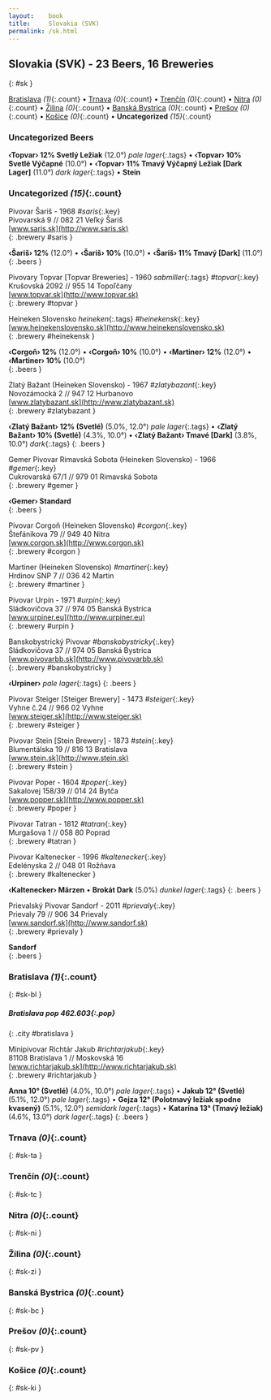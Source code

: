 ```yaml
---
layout:    book
title:     Slovakia (SVK)
permalink: /sk.html
---
```


## Slovakia (SVK) - 23 Beers, 16 Breweries
{: #sk }


[Bratislava](#sk-bl) _(1)_{:.count} • [Trnava](#sk-ta) _(0)_{:.count} • [Trenčín](#sk-tc) _(0)_{:.count} • [Nitra](#sk-ni) _(0)_{:.count} • [Žilina](#sk-zi) _(0)_{:.count} • [Banská Bystrica](#sk-bc) _(0)_{:.count} • [Prešov](#sk-pv) _(0)_{:.count} • [Košice](#sk-ki) _(0)_{:.count} • **Uncategorized** _(15)_{:.count}

### Uncategorized Beers

**‹Topvar› 12% Svetlý Ležiak** (12.0°) _pale lager_{:.tags}  • 
**‹Topvar› 10% Svetlé Výčapné** (10.0°)   • 
**‹Topvar› 11% Tmavý Výčapný Ležiak [Dark Lager]** (11.0°) _dark lager_{:.tags}  • 
**Stein**   


### Uncategorized _(15)_{:.count}


 Pivovar Šariš  - 1968   _#saris_{:.key} <br>
Pivovarská 9 // 082 21 Veľký Šariš  <br>
[www.saris.sk](http://www.saris.sk)  <br>
{: .brewery #saris }

**‹Šariš› 12%** (12.0°)   • 
**‹Šariš› 10%** (10.0°)   • 
**‹Šariš› 11% Tmavý [Dark]** (11.0°)  
{: .beers }

 Pivovary Topvar [Topvar Breweries]  - 1960  _sabmiller_{:.tags} _#topvar_{:.key} <br>
Krušovská 2092 // 955 14 Topoľčany  <br>
[www.topvar.sk](http://www.topvar.sk)  <br>
{: .brewery #topvar }


 Heineken Slovensko  _heineken_{:.tags} _#heinekensk_{:.key} <br>
[www.heinekenslovensko.sk](http://www.heinekenslovensko.sk)  <br>
{: .brewery #heinekensk }

**‹Corgoň› 12%** (12.0°)   • 
**‹Corgoň› 10%** (10.0°)   • 
**‹Martiner› 12%** (12.0°)   • 
**‹Martiner› 10%** (10.0°)  
{: .beers }

 Zlatý Bažant (Heineken Slovensko)  - 1967   _#zlatybazant_{:.key} <br>
Novozámocká 2 // 947 12 Hurbanovo  <br>
[www.zlatybazant.sk](http://www.zlatybazant.sk)  <br>
{: .brewery #zlatybazant }

**‹Zlatý Bažant› 12% (Svetlé)** (5.0%, 12.0°) _pale lager_{:.tags}  • 
**‹Zlatý Bažant› 10% (Svetlé)** (4.3%, 10.0°)   • 
**‹Zlatý Bažant› Tmavé [Dark]** (3.8%, 10.0°) _dark_{:.tags} 
{: .beers }

 Gemer Pivovar Rimavská Sobota (Heineken Slovensko)  - 1966   _#gemer_{:.key} <br>
Cukrovarská 67/1 // 979 01  Rimavská Sobota  <br>
{: .brewery #gemer }

**‹Gemer› Standard**   
{: .beers }

 Pivovar Corgoň (Heineken Slovensko)   _#corgon_{:.key} <br>
Štefánikova 79 // 949 40  Nitra  <br>
[www.corgon.sk](http://www.corgon.sk)  <br>
{: .brewery #corgon }


 Martiner (Heineken Slovensko)   _#martiner_{:.key} <br>
Hrdinov SNP 7 // 036 42 Martin  <br>
{: .brewery #martiner }


 Pivovar Urpín  - 1971   _#urpin_{:.key} <br>
Sládkovičova 37 // 974 05  Banská Bystrica  <br>
[www.urpiner.eu](http://www.urpiner.eu)  <br>
{: .brewery #urpin }


 Banskobystrický Pivovar   _#banskobystricky_{:.key} <br>
Sládkovičova 37 // 974 05  Banská Bystrica  <br>
[www.pivovarbb.sk](http://www.pivovarbb.sk)  <br>
{: .brewery #banskobystricky }

**‹Urpiner›**  _pale lager_{:.tags} 
{: .beers }

 Pivovar Steiger [Steiger Brewery]  - 1473   _#steiger_{:.key} <br>
Vyhne č.24 // 966 02  Vyhne  <br>
[www.steiger.sk](http://www.steiger.sk)  <br>
{: .brewery #steiger }


 Pivovar Stein [Stein Brewery]  - 1873   _#stein_{:.key} <br>
Blumentálska 19 // 816 13 Bratislava  <br>
[www.stein.sk](http://www.stein.sk)  <br>
{: .brewery #stein }


 Pivovar Poper  - 1604   _#poper_{:.key} <br>
Sakalovej 158/39 // 014 24 Bytča  <br>
[www.popper.sk](http://www.popper.sk)  <br>
{: .brewery #poper }


 Pivovar Tatran  - 1812   _#tatran_{:.key} <br>
Murgašova 1 // 058 80 Poprad  <br>
{: .brewery #tatran }


 Pivovar Kaltenecker  - 1996   _#kaltenecker_{:.key} <br>
Edelényska 2 // 048 01  Rožňava  <br>
{: .brewery #kaltenecker }

**‹Kaltenecker› Märzen**    • 
**Brokát Dark** (5.0%) _dunkel lager_{:.tags} 
{: .beers }

 Prievalský Pivovar Sandorf  - 2011   _#prievaly_{:.key} <br>
Prievaly 79 // 906 34  Prievaly  <br>
[www.sandorf.sk](http://www.sandorf.sk)  <br>
{: .brewery #prievaly }

**Sandorf**   
{: .beers }



### Bratislava _(1)_{:.count}
{: #sk-bl }




<div class='columns300' markdown='1'>


##### Bratislava   _pop 462.603_{:.pop}
{: .city #bratislava }



 Minipivovar Richtár Jakub   _#richtarjakub_{:.key} <br>
81108 Bratislava 1 // Moskovská 16  <br>
[www.richtarjakub.sk](http://www.richtarjakub.sk)  <br>
{: .brewery #richtarjakub }

**Anna 10° (Svetlé)** (4.0%, 10.0°) _pale lager_{:.tags}  • 
**Jakub 12° (Svetlé)** (5.1%, 12.0°) _pale lager_{:.tags}  • 
**Gejza 12° (Polotmavý ležiak spodne kvasený)** (5.1%, 12.0°) _semidark lager_{:.tags}  • 
**Katarína 13° (Tmavý ležiak)** (4.6%, 13.0°) _dark lager_{:.tags} 
{: .beers }

</div>





### Trnava _(0)_{:.count}
{: #sk-ta }




<div class='columns300' markdown='1'>


</div>





### Trenčín _(0)_{:.count}
{: #sk-tc }




<div class='columns300' markdown='1'>


</div>





### Nitra _(0)_{:.count}
{: #sk-ni }




<div class='columns300' markdown='1'>


</div>





### Žilina _(0)_{:.count}
{: #sk-zi }




<div class='columns300' markdown='1'>


</div>





### Banská Bystrica _(0)_{:.count}
{: #sk-bc }




<div class='columns300' markdown='1'>


</div>





### Prešov _(0)_{:.count}
{: #sk-pv }




<div class='columns300' markdown='1'>


</div>





### Košice _(0)_{:.count}
{: #sk-ki }




<div class='columns300' markdown='1'>


</div>




 
